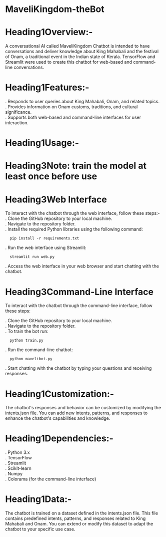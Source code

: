 # MaveliKingdom-theBot<br>
# Heading1**Overview**:-<br>
A conversational AI called MaveliKingdom Chatbot is intended to have conversations and deliver knowledge about King Mahabali and the festival of Onam, a traditional event in the Indian state of Kerala. TensorFlow and Streamlit were used to create this chatbot for web-based and command-line conversations.

# Heading1**Features**:-<br>
. Responds to user queries about King Mahabali, Onam, and related topics.<br>
. Provides information on Onam customs, traditions, and cultural significance.<br>
. Supports both web-based and command-line interfaces for user interaction.<br>

# Heading1**Usage**:-<br>
# Heading3**Note**: train the model at least once before use<br>

# Heading3**Web Interface**<br>
To interact with the chatbot through the web interface, follow these steps:-<br>
. Clone the GitHub repository to your local machine.<br>
. Navigate to the repository folder.<br>
. Install the required Python libraries using the following command:

      pip install -r requirements.txt

. Run the web interface using Streamlit:<br>

      streamlit run web.py
      
. Access the web interface in your web browser and start chatting with the chatbot.<br>

# Heading3**Command-Line Interface**<br>

To interact with the chatbot through the command-line interface, follow these steps:<br>

. Clone the GitHub repository to your local machine.<br>
. Navigate to the repository folder.<br>
. To train the bot run:<br>

      python train.py
      
. Run the command-line chatbot:<br>

      python mavelibot.py

. Start chatting with the chatbot by typing your questions and receiving responses.<br>

# Heading1**Customization**:-<br>
The chatbot's responses and behavior can be customized by modifying the intents.json file. You can add new intents, patterns, and responses to enhance the chatbot's capabilities and knowledge.

# Heading1**Dependencies**:-<br>
. Python 3.x<br>
. TensorFlow<br>
. Streamlit<br>
. Scikit-learn<br>
. Numpy<br>
. Colorama (for the command-line interface)<br>

# Heading1**Data**:-<br>
The chatbot is trained on a dataset defined in the intents.json file. This file contains predefined intents, patterns, and responses related to King Mahabali and Onam. You can extend or modify this dataset to adapt the chatbot to your specific use case.
